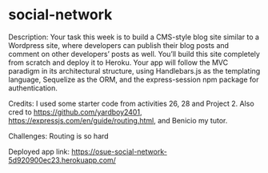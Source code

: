 # social-network

Description:
Your task this week is to build a CMS-style blog site similar to a Wordpress site, where developers can publish their blog posts and comment on other developers’ posts as well. You’ll build this site completely from scratch and deploy it to Heroku. Your app will follow the MVC paradigm in its architectural structure, using Handlebars.js as the templating language, Sequelize as the ORM, and the express-session npm package for authentication.

Credits:
I used some starter code from activities 26, 28 and Project 2. Also cred to https://github.com/yardboy2401, https://expressjs.com/en/guide/routing.html,  and Benicio my tutor.

Challenges:
Routing is so hard 

Deployed app link:
https://osue-social-network-5d920900ec23.herokuapp.com/ 

